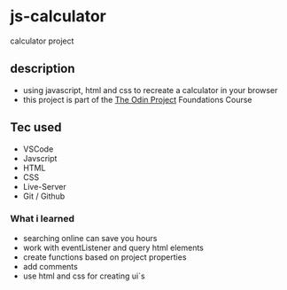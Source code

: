 # js-calculator


calculator project 

## description

- using javascript, html and css to recreate a calculator in your browser
- this project is part of the <a href="https://www.theodinproject.com" target="_blank">The Odin Project</a>
 Foundations Course

## Tec used

- VSCode
- Javscript
- HTML
- CSS
- Live-Server
- Git / Github

### What i learned

- searching online can save you hours
- work with eventListener and query html elements
- create functions based on project properties
- add comments
- use html and css for creating ui`s
